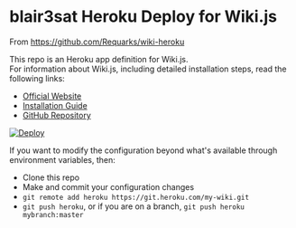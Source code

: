 # blair3sat Heroku Deploy for Wiki.js

From https://github.com/Requarks/wiki-heroku

This repo is an Heroku app definition for Wiki.js.  
For information about Wiki.js, including detailed installation steps, read the following links:

- [Official Website](https://wiki.js.org/)
- [Installation Guide](https://wiki.js.org/get-started.html)
- [GitHub Repository](https://github.com/Requarks/wiki)

[![Deploy](https://www.herokucdn.com/deploy/button.svg)](https://heroku.com/deploy?template=https://github.com/requarks/wiki-heroku)

If you want to modify the configuration beyond what's available through environment variables, then:

- Clone this repo
- Make and commit your configuration changes
- `git remote add heroku https://git.heroku.com/my-wiki.git`
- `git push heroku`, or if you are on a branch, `git push heroku mybranch:master`
